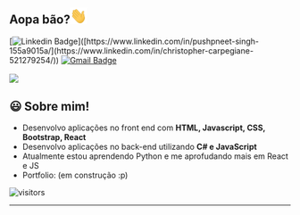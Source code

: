<h2> Aopa bão?<img src="https://raw.githubusercontent.com/ABSphreak/ABSphreak/master/gifs/Hi.gif" width="30px"></h2>

[![Linkedin Badge](https://img.shields.io/badge/-Christopher_Rocha-blue?style=flat-square&logo=Linkedin&logoColor=white&link=[https://www.linkedin.com/in/christopher-carpegiane-521279254/](https://www.linkedin.com/in/christopher-carpegiane-521279254/)](https://www.linkedin.com/in/christopher-carpegiane-521279254/))]([https://www.linkedin.com/in/pushpneet-singh-155a9015a/](https://www.linkedin.com/in/christopher-carpegiane-521279254/)) 
[![Gmail Badge](https://img.shields.io/badge/-christophercarpegiane.dev@gmail.com-c14438?style=flat-square&logo=Gmail&logoColor=white&link=mailto:christophercarpegiane.dev@gmail.com)](mailto:christophercarpegiane.dev@gmail.com)

<img align='center' src='https://user-images.githubusercontent.com/5713670/87202985-820dcb80-c2b6-11ea-9f56-7ec461c497c3.gif' width='200"'>

## 😃 Sobre mim!

- Desenvolvo aplicações no front end com **HTML, Javascript, CSS, Bootstrap, React**
- Desenvolvo aplicações no back-end utilizando **C# e JavaScript**
- Atualmente estou aprendendo Python e me aprofudando mais em React e JS
- Portfolio: (em construção :p)

![visitors](![Udemy](https://img.shields.io/badge/Udemy-A435F0?style=for-the-badge&logo=Udemy&logoColor=white))

------
